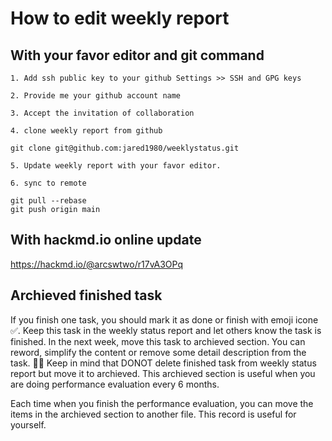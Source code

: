 
# How to edit weekly report

## With your favor editor and git command

    1. Add ssh public key to your github Settings >> SSH and GPG keys

    2. Provide me your github account name

    3. Accept the invitation of collaboration

    4. clone weekly report from github

``` shell
git clone git@github.com:jared1980/weeklystatus.git
```

    5. Update weekly report with your favor editor.

    6. sync to remote

``` shell
git pull --rebase
git push origin main
```

## With hackmd.io online update

https://hackmd.io/@arcswtwo/r17vA3OPq

## Archieved finished task

If you finish one task, you should mark it as done or finish with emoji icone ✅.
Keep this task in the weekly status report and let others know the task is finished.
In the next week, move this task to archieved section. You can reword, simplify the content or remove some detail description from the task. 🙏🏻 Keep in mind that DONOT delete finished task from weekly status report but move it to archieved. This archieved section is useful when you are doing performance evaluation every 6 months.

Each time when you finish the performance evaluation, you can move the items in the archieved section to another file. This record is useful for yourself.

